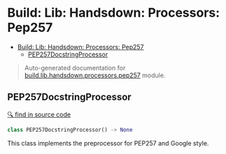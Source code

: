 # Build: Lib: Handsdown: Processors: Pep257

- [Build: Lib: Handsdown: Processors: Pep257](#build-lib-handsdown-processors-pep257)
  - [PEP257DocstringProcessor](#pep257docstringprocessor)

> Auto-generated documentation for [build.lib.handsdown.processors.pep257](../build/lib/handsdown/processors/pep257.py) module.

## PEP257DocstringProcessor

[🔍 find in source code](../build/lib/handsdown/processors/pep257.py#L7)

```python
class PEP257DocstringProcessor() -> None
```
This class implements the preprocessor for PEP257 and Google style.
